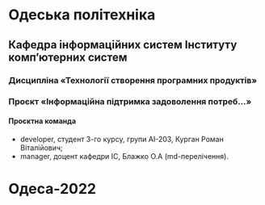 # Одеська політехніка 
## Кафедра інформаційних систем Інституту комп’ютерних систем 
### Дисципліна «Технології створення програмних продуктів» 
### Проєкт «Інформаційна підтримка задоволення потреб...» 
#### Проєктна команда 
- developer, студент 3-го курсу, групи АІ-203, Курган Роман Віталійович;
- manager, доцент кафедри ІС, Блажко О.А (md-перелічення).
# Одеса-2022 